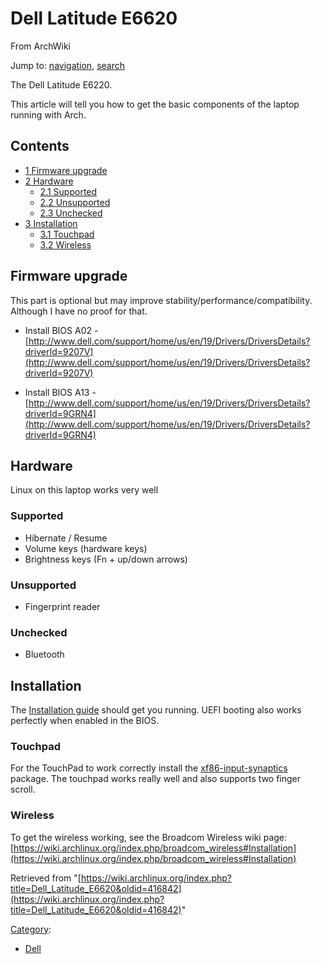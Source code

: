 # Dell Latitude E6620

From ArchWiki

Jump to: [navigation](#column-one), [search](#searchInput)

The Dell Latitude E6220.

This article will tell you how to get the basic components of the laptop running with Arch.

## Contents

*   [1 Firmware upgrade](#Firmware_upgrade)
*   [2 Hardware](#Hardware)
    *   [2.1 Supported](#Supported)
    *   [2.2 Unsupported](#Unsupported)
    *   [2.3 Unchecked](#Unchecked)
*   [3 Installation](#Installation)
    *   [3.1 Touchpad](#Touchpad)
    *   [3.2 Wireless](#Wireless)

## Firmware upgrade

This part is optional but may improve stability/performance/compatibility. Although I have no proof for that.

*   Install BIOS A02 - [http://www.dell.com/support/home/us/en/19/Drivers/DriversDetails?driverId=9207V](http://www.dell.com/support/home/us/en/19/Drivers/DriversDetails?driverId=9207V)

*   Install BIOS A13 - [http://www.dell.com/support/home/us/en/19/Drivers/DriversDetails?driverId=9GRN4](http://www.dell.com/support/home/us/en/19/Drivers/DriversDetails?driverId=9GRN4)

## Hardware

Linux on this laptop works very well

### Supported

*   Hibernate / Resume
*   Volume keys (hardware keys)
*   Brightness keys (Fn + up/down arrows)

### Unsupported

*   Fingerprint reader

### Unchecked

*   Bluetooth

## Installation

The [Installation guide](/index.php/Installation_guide "Installation guide") should get you running. UEFI booting also works perfectly when enabled in the BIOS.

### Touchpad

For the TouchPad to work correctly install the [xf86-input-synaptics](https://www.archlinux.org/packages/?name=xf86-input-synaptics) package. The touchpad works really well and also supports two finger scroll.

### Wireless

To get the wireless working, see the Broadcom Wireless wiki page: [https://wiki.archlinux.org/index.php/broadcom_wireless#Installation](https://wiki.archlinux.org/index.php/broadcom_wireless#Installation)

Retrieved from "[https://wiki.archlinux.org/index.php?title=Dell_Latitude_E6620&oldid=416842](https://wiki.archlinux.org/index.php?title=Dell_Latitude_E6620&oldid=416842)"

[Category](/index.php/Special:Categories "Special:Categories"):

*   [Dell](/index.php/Category:Dell "Category:Dell")